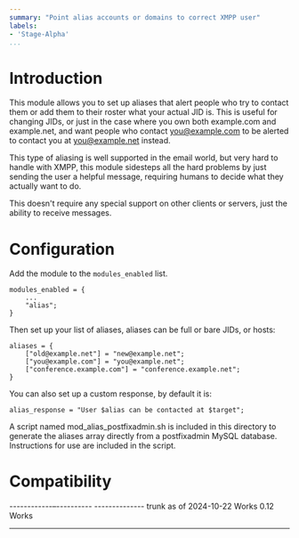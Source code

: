 ```yaml
---
summary: "Point alias accounts or domains to correct XMPP user"
labels:
- 'Stage-Alpha'
...
```


Introduction
============

This module allows you to set up aliases that alert people who try to
contact them or add them to their roster what your actual JID is.  This
is useful for changing JIDs, or just in the case where you own both
example.com and example.net, and want people who contact you@example.com
to be alerted to contact you at you@example.net instead.

This type of aliasing is well supported in the email world, but very hard
to handle with XMPP, this module sidesteps all the hard problems by just
sending the user a helpful message, requiring humans to decide what they
actually want to do.

This doesn't require any special support on other clients or servers,
just the ability to receive messages.

Configuration
=============

Add the module to the `modules_enabled` list.

    modules_enabled = {
        ...
        "alias";
    }

Then set up your list of aliases, aliases can be full or bare JIDs,
or hosts:

    aliases = {
        ["old@example.net"] = "new@example.net";
        ["you@example.com"] = "you@example.net";
        ["conference.example.com"] = "conference.example.net";
    }

You can also set up a custom response, by default it is:

    alias_response = "User $alias can be contacted at $target";

A script named mod_alias_postfixadmin.sh is included in this directory to
generate the aliases array directly from a postfixadmin MySQL database.
Instructions for use are included in the script.

Compatibility
=============

  ------------–----------  --------------
  trunk as of 2024-10-22   Works
  0.12                     Works
  -----------------------  --------------

